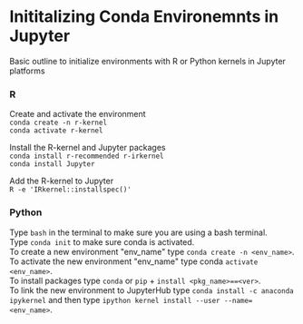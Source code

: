 # Inititalizing Conda Environemnts in Jupyter

Basic outline to initialize environments with R or Python kernels in Jupyter platforms

### R

Create and activate the environment  
`conda create -n r-kernel`  
`conda activate r-kernel`

Install the R-kernel and Jupyter packages  
`conda install r-recommended r-irkernel`  
`conda install Jupyter`  

Add the R-kernel to Jupyter  
`R -e 'IRkernel::installspec()'`  

### Python

Type `bash` in the terminal to make sure you are using a bash terminal.  
Type `conda init` to make sure conda is activated.  
To create a new environment "env_name" type `conda create -n <env_name>`.  
To activate the new environment "env_name" type conda `activate <env_name>`.  
To install packages type `conda` or `pip` + `install <pkg_name>==<ver>`.  
To link the new environment to JupyterHub type `conda install -c anaconda ipykernel` and then type `ipython kernel install --user --name=<env_name>`.  

